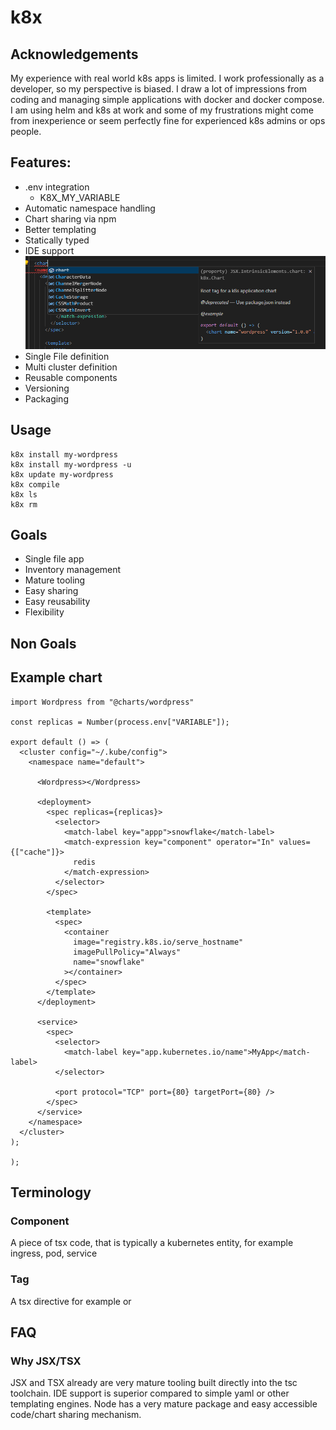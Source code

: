 # k8x

## Acknowledgements

My experience with real world k8s apps is limited. I work professionally as a developer, so my perspective is biased. I draw a lot of impressions from coding and managing simple applications with docker and docker compose. I am using helm and k8s at work and some of my frustrations might come from inexperience or seem perfectly fine for experienced k8s admins or ops people.

## Features:

- .env integration
  - K8X_MY_VARIABLE
- Automatic namespace handling
- Chart sharing via npm
- Better templating
- Statically typed
- IDE support
    ![Proper intellisense support](assets/images/proper_intellisense_support.png "Proper intellisense support")
- Single File definition
- Multi cluster definition
- Reusable components
- Versioning
- Packaging

## Usage

```
k8x install my-wordpress
k8x install my-wordpress -u
k8x update my-wordpress
k8x compile
k8x ls
k8x rm
```

## Goals

- Single file app
- Inventory management
- Mature tooling
- Easy sharing
- Easy reusability
- Flexibility

## Non Goals

## Example chart

```tsx
import Wordpress from "@charts/wordpress"

const replicas = Number(process.env["VARIABLE"]);

export default () => (
  <cluster config="~/.kube/config">
    <namespace name="default">
      
      <Wordpress></Wordpress>

      <deployment>
        <spec replicas={replicas}>
          <selector>
            <match-label key="appp">snowflake</match-label>
            <match-expression key="component" operator="In" values={["cache"]}>
              redis
            </match-expression>
          </selector>
        </spec>

        <template>
          <spec>
            <container
              image="registry.k8s.io/serve_hostname"
              imagePullPolicy="Always"
              name="snowflake"
            ></container>
          </spec>
        </template>
      </deployment>

      <service>
        <spec>
          <selector>
            <match-label key="app.kubernetes.io/name">MyApp</match-label>
          </selector>

          <port protocol="TCP" port={80} targetPort={80} />
        </spec>
      </service>
    </namespace>
  </cluster>
);

);
```

## Terminology

### Component

A piece of tsx code, that is typically a kubernetes entity, for example ingress, pod, service

### Tag

A tsx directive for example <cluster> or <namespace>

## FAQ

### Why JSX/TSX

JSX and TSX already are very mature tooling built directly into the tsc toolchain. IDE support is superior compared to simple yaml or other templating engines. Node has a very mature package and easy accessible code/chart sharing mechanism.
